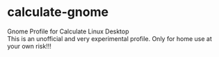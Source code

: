 # calculate-gnome
Gnome Profile for Calculate Linux Desktop  
This is an unofficial and very experimental profile. Only for home use at your own risk!!!
